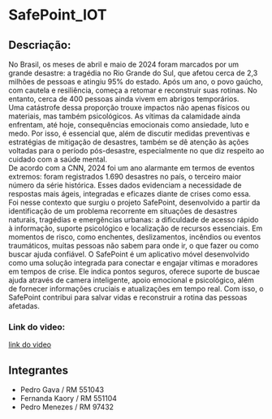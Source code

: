 # SafePoint_IOT

## Descriação:
  No Brasil, os meses de abril e maio de 2024 foram marcados por um grande desastre: a tragédia no Rio Grande do Sul, que afetou cerca de 2,3 milhões de pessoas e atingiu 95% do estado. Após um ano, o povo gaúcho, com cautela e resiliência, começa a retomar e reconstruir suas rotinas. No entanto, cerca de 400 pessoas ainda vivem em abrigos temporários.</br>
  Uma catástrofe dessa proporção trouxe impactos não apenas físicos ou materiais, mas também psicológicos. As vítimas da calamidade ainda enfrentam, até hoje, consequências emocionais como ansiedade, luto e medo. Por isso, é essencial que, além de discutir medidas preventivas e estratégias de mitigação de desastres, também se dê atenção às ações voltadas para o período pós-desastre, especialmente no que diz respeito ao cuidado com a saúde mental.</br>
  De acordo com a CNN, 2024 foi um ano alarmante em termos de eventos extremos: foram registrados 1.690 desastres no país, o terceiro maior número da série histórica. Esses dados evidenciam a necessidade de respostas mais ágeis, integradas e eficazes diante de crises como essa.</br>
  Foi nesse contexto que surgiu o projeto SafePoint, desenvolvido a partir da identificação de um problema recorrente em situações de desastres naturais, tragédias e emergências urbanas: a dificuldade de acesso rápido à informação, suporte psicológico e localização de recursos essenciais. Em momentos de risco, como enchentes, deslizamentos, incêndios ou eventos traumáticos, muitas pessoas não sabem para onde ir, o que fazer ou como buscar ajuda confiável. O SafePoint é um aplicativo móvel desenvolvido como uma solução integrada para conectar e engajar vítimas e moradores em tempos de crise. Ele indica pontos seguros, oferece suporte de buscae ajuda através de camera inteligente, apoio emocional e psicológico, além de fornecer informações cruciais e atualizações em tempo real. Com isso, o SafePoint contribui para salvar vidas e reconstruir a rotina das pessoas afetadas.</br>

### Link do video:
<a href="https://youtu.be/QUgFIGigfMg">link do video</a>

## Integrantes
- Pedro Gava / RM 551043
- Fernanda Kaory / RM 551104
- Pedro Menezes / RM 97432
